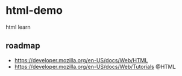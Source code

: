 # html-demo
html learn

## roadmap
- https://developer.mozilla.org/en-US/docs/Web/HTML
- https://developer.mozilla.org/en-US/docs/Web/Tutorials   @HTML 
